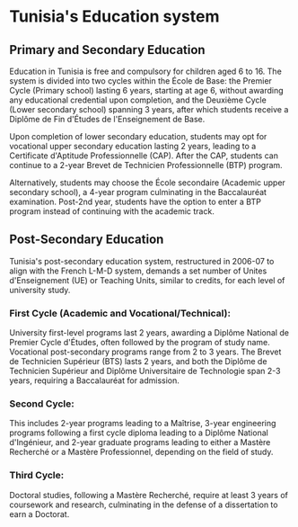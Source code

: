 # Tunisia's Education system 

## Primary and Secondary Education
Education in Tunisia is free and compulsory for children aged 6 to 16. The system is divided into two cycles within the École de Base: the Premier Cycle (Primary school) lasting 6 years, starting at age 6, without awarding any educational credential upon completion, and the Deuxième Cycle (Lower secondary school) spanning 3 years, after which students receive a Diplôme de Fin d'Études de l'Enseignement de Base.

Upon completion of lower secondary education, students may opt for vocational upper secondary education lasting 2 years, leading to a Certificate d'Aptitude Professionnelle (CAP). After the CAP, students can continue to a 2-year Brevet de Technicien Professionnelle (BTP) program.

Alternatively, students may choose the École secondaire (Academic upper secondary school), a 4-year program culminating in the Baccalauréat examination. Post-2nd year, students have the option to enter a BTP program instead of continuing with the academic track.

## Post-Secondary Education
Tunisia's post-secondary education system, restructured in 2006-07 to align with the French L-M-D system, demands a set number of Unites d'Enseignement (UE) or Teaching Units, similar to credits, for each level of university study.

### First Cycle (Academic and Vocational/Technical):

University first-level programs last 2 years, awarding a Diplôme National de Premier Cycle d'Études, often followed by the program of study name.
Vocational post-secondary programs range from 2 to 3 years. The Brevet de Technicien Supérieur (BTS) lasts 2 years, and both the Diplôme de Technicien Supérieur and Diplôme Universitaire de Technologie span 2-3 years, requiring a Baccalauréat for admission.

### Second Cycle:

This includes 2-year programs leading to a Maîtrise, 3-year engineering programs following a first cycle diploma leading to a Diplôme National d'Ingénieur, and 2-year graduate programs leading to either a Mastère Recherché or a Mastère Professionnel, depending on the field of study.

### Third Cycle:

Doctoral studies, following a Mastère Recherché, require at least 3 years of coursework and research, culminating in the defense of a dissertation to earn a Doctorat.

